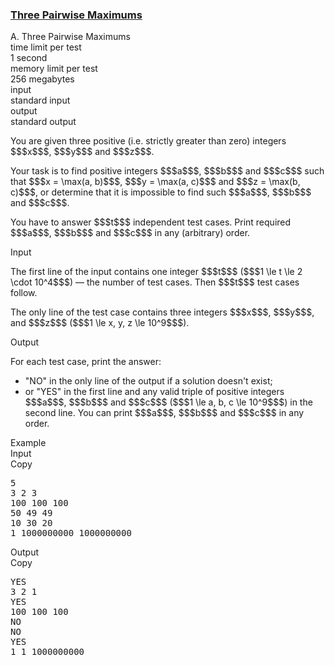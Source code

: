 <h3><a href="https://codeforces.com/contest/1385/problem/A" target="_blank" rel="noopener noreferrer">Three Pairwise Maximums</a></h3>

<div class="header"><div class="title">A. Three Pairwise Maximums</div><div class="time-limit"><div class="property-title">time limit per test</div>1 second</div><div class="memory-limit"><div class="property-title">memory limit per test</div>256 megabytes</div><div class="input-file input-standard"><div class="property-title">input</div>standard input</div><div class="output-file output-standard"><div class="property-title">output</div>standard output</div></div><div><p>You are given three positive (i.e. strictly greater than zero) integers $$$x$$$, $$$y$$$ and $$$z$$$.</p><p>Your task is to find positive integers $$$a$$$, $$$b$$$ and $$$c$$$ such that $$$x = \max(a, b)$$$, $$$y = \max(a, c)$$$ and $$$z = \max(b, c)$$$, or determine that it is impossible to find such $$$a$$$, $$$b$$$ and $$$c$$$.</p><p>You have to answer $$$t$$$ independent test cases. Print required $$$a$$$, $$$b$$$ and $$$c$$$ in any (arbitrary) order.</p></div><div class="input-specification"><div class="section-title">Input</div><p>The first line of the input contains one integer $$$t$$$ ($$$1 \le t \le 2 \cdot 10^4$$$) — the number of test cases. Then $$$t$$$ test cases follow.</p><p>The only line of the test case contains three integers $$$x$$$, $$$y$$$, and $$$z$$$ ($$$1 \le x, y, z \le 10^9$$$).</p></div><div class="output-specification"><div class="section-title">Output</div><p>For each test case, print the answer:</p><ul> <li> "<span class="tex-font-style-tt">NO</span>" in the only line of the output if a solution doesn't exist; </li><li> or "<span class="tex-font-style-tt">YES</span>" in the first line and <span class="tex-font-style-bf">any</span> valid triple of positive integers $$$a$$$, $$$b$$$ and $$$c$$$ ($$$1 \le a, b, c \le 10^9$$$) in the second line. You can print $$$a$$$, $$$b$$$ and $$$c$$$ <span class="tex-font-style-bf">in any order</span>. </li></ul></div><div class="sample-tests"><div class="section-title">Example</div><div class="sample-test"><div class="input"><div class="title">Input<div title="Copy" data-clipboard-target="#id003743243373104521" id="id0011399622309400503" class="input-output-copier">Copy</div></div><pre id="id003743243373104521">5
3 2 3
100 100 100
50 49 49
10 30 20
1 1000000000 1000000000
</pre></div><div class="output"><div class="title">Output<div title="Copy" data-clipboard-target="#id007816661051002102" id="id0037201446762199386" class="input-output-copier">Copy</div></div><pre id="id007816661051002102">YES
3 2 1
YES
100 100 100
NO
NO
YES
1 1 1000000000
</pre></div></div></div>